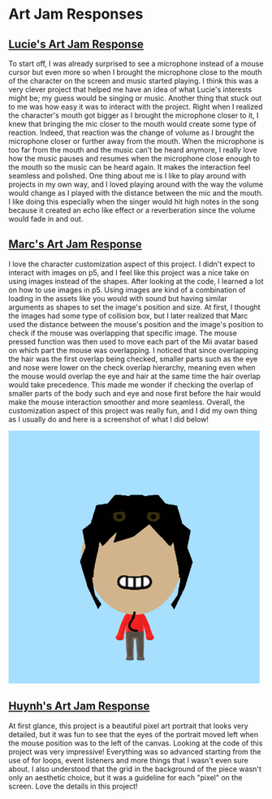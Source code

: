 # Art Jam Responses

## [Lucie's Art Jam Response](https://luciee246.github.io/cart253/topics/art-jam/)
To start off, I was already surprised to see a microphone instead of a mouse cursor but even more so when I brought the microphone close to the mouth of the character on the screen and music started playing. I think this was a very clever project that helped me have an idea of what Lucie's interests might be; my guess would be singing or music. Another thing that stuck out to me was how easy it was to interact with the project. Right when I realized the character's mouth got bigger as I brought the microphone closer to it, I knew that bringing the mic closer to the mouth would create some type of reaction. Indeed, that reaction was the change of volume as I brought the microphone closer or further away from the mouth. When the microphone is too far from the mouth and the music can't be heard anymore, I really love how the music pauses and resumes when the microphone close enough to the mouth so the music can be heard again. It makes the interaction feel seamless and polished.
One thing about me is I like to play around with projects in my own way, and I loved playing around with the way the volume would change as I played with the distance between the mic and the mouth. I like doing this especially when the singer would hit high notes in the song because it created an echo like effect or a reverberation since the volume would fade in and out.


## [Marc's Art Jam Response](https://coolusermarco.github.io/cart253/CART%20253%20Pippins/art%20jam%20project%20self%20portrait%20marc%20pilliot/index.html)
I love the character customization aspect of this project. I didn't expect to interact with images on p5, and I feel like this project was a nice take on using images instead of the shapes. After looking at the code, I learned a lot on how to use images in p5. Using images are kind of a combination of loading in the assets like you would with sound but having similar arguments as shapes to set the image's position and size. At first, I thought the images had some type of collision box, but I later realized that Marc used the distance between the mouse's position and the image's position to check if the mouse was overlapping that specific image. The mouse pressed function was then used to move each part of the Mii avatar based on which part the mouse was overlapping. I noticed that since overlapping the hair was the first overlap being checked, smaller parts such as the eye and nose were lower on the check overlap hierarchy, meaning even when the mouse would overlap the eye and hair at the same time the hair overlap would take precedence. This made me wonder if checking the overlap of smaller parts of the body such and eye and nose first before the hair would make the mouse interaction smoother and more seamless. Overall, the customization aspect of this project was really fun, and I did my own thing as I usually do and here is a screenshot of what I did below!

![Marc art jam screenshot](marc-art-jam.png)

## [Huynh's Art Jam Response](https://pentonfreak.github.io/Art-Jam-Assignment/)
At first glance, this project is a beautiful pixel art portrait that looks very detailed, but it was fun to see that the eyes of the portrait moved left when the mouse position was to the left of the canvas. Looking at the code of this project was very impressive! Everything was so advanced starting from the use of for loops, event listeners and more things that I wasn't even sure about. I also understood that the grid in the background of the piece wasn't only an aesthetic choice, but it was a guideline for each "pixel" on the screen. Love the details in this project!